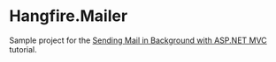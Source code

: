 Hangfire.Mailer
===============

Sample project for the [Sending Mail in Background with ASP.NET MVC](http://docs.hangfire.io/en/latest/tutorials/send-email.html) tutorial.
